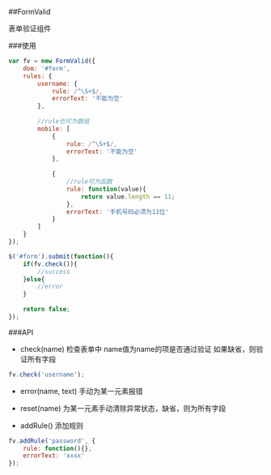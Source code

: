 ##FormValid

表单验证组件

###使用
```js
var fv = new FormValid({
    dom: '#form',
    rules: {
        username: {
            rule: /^\S+$/,
            errorText: '不能为空'
        },
        
        //rule也可为数组
        mobile: [       
            {
                rule: /^\S+$/,
                errorText: '不能为空'
            },
            
            {
                //rule可为函数
                rule: function(value){
                    return value.length == 11;
                },
                errorText: '手机号码必须为11位'
            }
        ]
    }
});

$('#form').submit(function(){
    if(fv.check()){
        //success
    }else{
        //error
    }
    
    return false;
});
```

###API

* check(name)   检查表单中 name值为name的项是否通过验证 如果缺省，则验证所有字段
```js
fv.check('username');
```

* error(name, text) 手动为某一元素报错

* reset(name)   为某一元素手动清除异常状态，缺省，则为所有字段

* addRule() 添加规则
```js
fv.addRule('password', {
    rule: function(){},
    errorText: 'xxxx'
});
```
